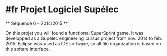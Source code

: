 # \#fr Projet Logiciel Supélec
** Séquence 6 - 2014/2015 **

On this projet you will found a functional SuperSprint game. It was developped as a Supelec engineering cursus project from nov. 2014 to feb. 2015.
Eclipse was used as IDE software, so all file organization is based on this softare interface.
